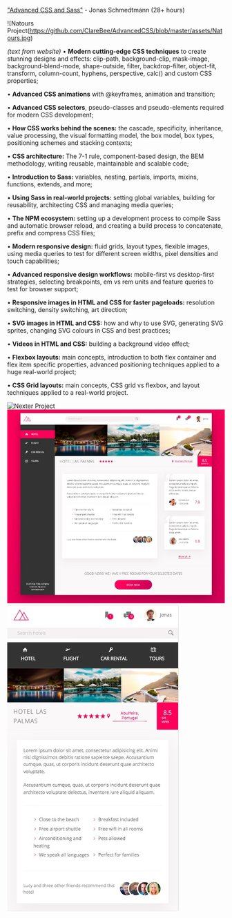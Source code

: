 ["Advanced CSS and Sass"](https://www.udemy.com/course/advanced-css-and-sass) - Jonas Schmedtmann (28+ hours)

![Natours Project(https://github.com/ClareBee/AdvancedCSS/blob/master/assets/Natours.jpg)

*(text from website)*
• **Modern cutting-edge CSS techniques** to create stunning designs and effects: clip-path, background-clip, mask-image, background-blend-mode, shape-outside, filter, backdrop-filter, object-fit, transform, column-count, hyphens, perspective, calc() and custom CSS properties;

• **Advanced CSS animations** with @keyframes, animation and transition;

• **Advanced CSS selectors**, pseudo-classes and pseudo-elements required for modern CSS development;

• **How CSS works behind the scenes:** the cascade, specificity, inheritance, value processing, the visual formatting model, the box model, box types, positioning schemes and stacking contexts;

• **CSS architecture:** The 7-1 rule, component-based design, the BEM methodology, writing reusable, maintainable and scalable code;

• **Introduction to Sass:** variables, nesting, partials, imports, mixins, functions, extends, and more;

• **Using Sass in real-world projects:** setting global variables, building for reusability, architecting CSS and managing media queries;

• **The NPM ecosystem:** setting up a development process to compile Sass and automatic browser reload, and creating a build process to concatenate, prefix and compress CSS files;

• **Modern responsive design:** fluid grids, layout types, flexible images, using media queries to test for different screen widths, pixel densities and touch capabilities;

• **Advanced responsive design workflows:** mobile-first vs desktop-first strategies, selecting breakpoints, em vs rem units and feature queries to test for browser support;

• **Responsive images in HTML and CSS for faster pageloads:** resolution switching, density switching, art direction;

• **SVG images in HTML and CSS:** how and why to use SVG, generating SVG sprites, changing SVG colours in CSS and best practices;

• **Videos in HTML and CSS:** building a background video effect;

• **Flexbox layouts:** main concepts, introduction to both flex container and flex item specific properties, advanced positioning techniques applied to a huge real-world project;

• **CSS Grid layouts:** main concepts, CSS grid vs flexbox, and layout techniques applied to a real-world project.

![Nexter Project](https://github.com/ClareBee/AdvancedCSS/blob/master/assets/Nextter.jpg)
![Trillo web](https://github.com/ClareBee/AdvancedCSS/blob/master/assets/Trillo-web.jpg)
![Trillo mobile](https://github.com/ClareBee/AdvancedCSS/blob/master/assets/Trillo-mobile.jpg)
